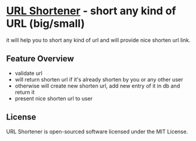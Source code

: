 # [URL Shortener](http://hkajax.wordpress.com/blog/) - short any kind of URL (big/small)

it will help you to short any kind of url and will provide nice shorten url link.

## Feature Overview

- validate url
- will return shorten url if it's already shorten by you or any other user
- otherwise will create new shorten url, add new entry of it in db and return it  
- present nice shorten url to user

## License

URL Shortener is open-sourced software licensed under the MIT License.
